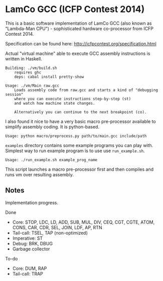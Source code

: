 LamCo GCC (ICFP Contest 2014)
=============================

This is a basic software implementation of LamCo GCC (also known
as "Lambda-Man CPU") - sophisticated hardware co-processor from ICFP Contest 2014.

Specification can be found here: http://icfpcontest.org/specification.html

Actual "virtual machine" able to execute GCC assembly instructions is written in Haskell.

    Building: ./vm/build.sh
        requires ghc
        deps: cabal install pretty-show

    Usage: ./vm/Main raw.gcc
        Loads assembly code from raw.gcc and starts a kind of "debugging session"
        where you can execute instructions step-by-step (st)
        and watch how machine state changes.
        
        Alternatively you can continue to the next breakpoint (co).

I also found it nice to have a very basic macro pre-processor available to simplify assembly coding.
It is python-based.

    Usage: python macro/preprocess.py path/to/main.gcc include/path

`examples` directory contains some example programs you can play with. Simplest
way to run example program is to use use `run_example.sh`.

    Usage: ./run_example.sh example_prog_name

This script launches a macro pre-processor first and then compiles and runs vm over resulting assembly.

Notes
-----
Implementation progress.

Done
 - Core: STOP, LDC, LD, ADD, SUB, MUL, DIV, CEQ, CGT, CGTE, ATOM, CONS, CAR, CDR, SEL, JOIN, LDF, AP, RTN
 - Tail-call: TSEL, TAP (non-optimized)
 - Imperative: ST
 - Debug: BRK, DBUG
 - Garbage collector

To-do
 - Core: DUM, RAP
 - Tail-call: TRAP
